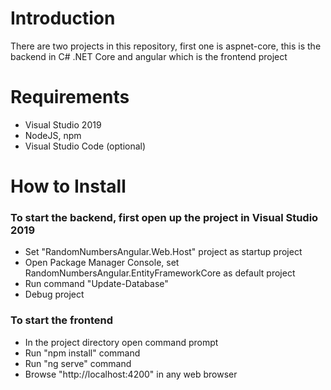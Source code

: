 # Introduction

There are two projects in this repository, first one is aspnet-core, this is the backend in C# .NET Core and angular which is the frontend project

# Requirements

- Visual Studio 2019
- NodeJS, npm
- Visual Studio Code (optional)

# How to Install

### To start the backend, first open up the project in Visual Studio 2019

- Set "RandomNumbersAngular.Web.Host" project as startup project
- Open Package Manager Console, set RandomNumbersAngular.EntityFrameworkCore as default project
- Run command "Update-Database"
- Debug project

### To start the frontend

- In the project directory open command prompt
- Run "npm install" command
- Run "ng serve" command
- Browse "http://localhost:4200" in any web browser
